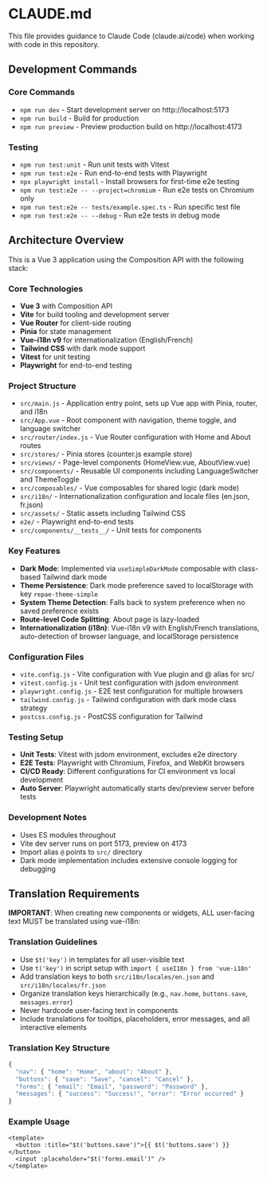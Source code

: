 # CLAUDE.md

This file provides guidance to Claude Code (claude.ai/code) when working with code in this repository.

## Development Commands

### Core Commands
- `npm run dev` - Start development server on http://localhost:5173
- `npm run build` - Build for production
- `npm run preview` - Preview production build on http://localhost:4173

### Testing
- `npm run test:unit` - Run unit tests with Vitest
- `npm run test:e2e` - Run end-to-end tests with Playwright
- `npx playwright install` - Install browsers for first-time e2e testing
- `npm run test:e2e -- --project=chromium` - Run e2e tests on Chromium only
- `npm run test:e2e -- tests/example.spec.ts` - Run specific test file
- `npm run test:e2e -- --debug` - Run e2e tests in debug mode

## Architecture Overview

This is a Vue 3 application using the Composition API with the following stack:

### Core Technologies
- **Vue 3** with Composition API
- **Vite** for build tooling and development server
- **Vue Router** for client-side routing
- **Pinia** for state management
- **Vue-i18n v9** for internationalization (English/French)
- **Tailwind CSS** with dark mode support
- **Vitest** for unit testing
- **Playwright** for end-to-end testing

### Project Structure
- `src/main.js` - Application entry point, sets up Vue app with Pinia, router, and i18n
- `src/App.vue` - Root component with navigation, theme toggle, and language switcher
- `src/router/index.js` - Vue Router configuration with Home and About routes
- `src/stores/` - Pinia stores (counter.js example store)
- `src/views/` - Page-level components (HomeView.vue, AboutView.vue)
- `src/components/` - Reusable UI components including LanguageSwitcher and ThemeToggle
- `src/composables/` - Vue composables for shared logic (dark mode)
- `src/i18n/` - Internationalization configuration and locale files (en.json, fr.json)
- `src/assets/` - Static assets including Tailwind CSS
- `e2e/` - Playwright end-to-end tests
- `src/components/__tests__/` - Unit tests for components

### Key Features
- **Dark Mode**: Implemented via `useSimpleDarkMode` composable with class-based Tailwind dark mode
- **Theme Persistence**: Dark mode preference saved to localStorage with key `repae-theme-simple`
- **System Theme Detection**: Falls back to system preference when no saved preference exists
- **Route-level Code Splitting**: About page is lazy-loaded
- **Internationalization (i18n)**: Vue-i18n v9 with English/French translations, auto-detection of browser language, and localStorage persistence

### Configuration Files
- `vite.config.js` - Vite configuration with Vue plugin and @ alias for src/
- `vitest.config.js` - Unit test configuration with jsdom environment
- `playwright.config.js` - E2E test configuration for multiple browsers
- `tailwind.config.js` - Tailwind configuration with dark mode class strategy
- `postcss.config.js` - PostCSS configuration for Tailwind

### Testing Setup
- **Unit Tests**: Vitest with jsdom environment, excludes e2e directory
- **E2E Tests**: Playwright with Chromium, Firefox, and WebKit browsers
- **CI/CD Ready**: Different configurations for CI environment vs local development
- **Auto Server**: Playwright automatically starts dev/preview server before tests

### Development Notes
- Uses ES modules throughout
- Vite dev server runs on port 5173, preview on 4173
- Import alias `@` points to `src/` directory
- Dark mode implementation includes extensive console logging for debugging

## Translation Requirements

**IMPORTANT**: When creating new components or widgets, ALL user-facing text MUST be translated using vue-i18n:

### Translation Guidelines
- Use `$t('key')` in templates for all user-visible text
- Use `t('key')` in script setup with `import { useI18n } from 'vue-i18n'`
- Add translation keys to both `src/i18n/locales/en.json` and `src/i18n/locales/fr.json`
- Organize translation keys hierarchically (e.g., `nav.home`, `buttons.save`, `messages.error`)
- Never hardcode user-facing text in components
- Include translations for tooltips, placeholders, error messages, and all interactive elements

### Translation Key Structure
```javascript
{
  "nav": { "home": "Home", "about": "About" },
  "buttons": { "save": "Save", "cancel": "Cancel" },
  "forms": { "email": "Email", "password": "Password" },
  "messages": { "success": "Success!", "error": "Error occurred" }
}
```

### Example Usage
```vue
<template>
  <button :title="$t('buttons.save')">{{ $t('buttons.save') }}</button>
  <input :placeholder="$t('forms.email')" />
</template>
```